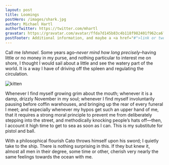 ```yaml
---
layout: post
title: Loomings
postHero: /images/shark.jpg
author: Michael Hartl
authorTwitter: https://twitter.com/mhartl
gravatar: https://gravatar.com/avatar/ffda7d145b83c4b118f982401f962ca6?s=150
postFooter: Additional information, and maybe a <a href="#">link or two</a>
---
```


Call me *Ishmael*. Some years ago–*never mind how long
precisely*–having little or no money in my purse, and nothing
particular to interest me on shore, I thought I would sail about a little
and see the watery part of the world. It is a way I have of driving off
the spleen and regulating the circulation.

<img class="pull-left" src="https://placekitten.com/400/200"
     alt="kitten">

Whenever I find myself growing grim about the mouth; whenever it is a damp,
drizzly November in my soul; whenever I find myself involuntarily pausing
before coffin warehouses, and bringing up the rear of every funeral I meet;
and especially whenever my hypos get such an upper hand of me, that it
requires a strong moral principle to prevent me from deliberately stepping
into the street, and methodically knocking people’s hats off—then, I
account it high time to get to sea as soon as I can. This is my substitute
for pistol and ball.

With a philosophical flourish Cato throws himself upon
his sword; I quietly take to the ship. There is nothing surprising in this.
If they but knew it, almost all men in their degree, some time or other,
cherish very nearly the same feelings towards the ocean with me.
